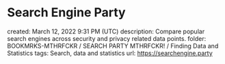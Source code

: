 # Search Engine Party

created: March 12, 2022 9:31 PM (UTC)
description: Compare popular search engines across security and privacy related data points.
folder: BOOKMRKS-MTHRFCKR / SEARCH PARTY MTHRFCKR! / Finding Data and Statistics
tags: Search, data and statistics
url: https://searchengine.party